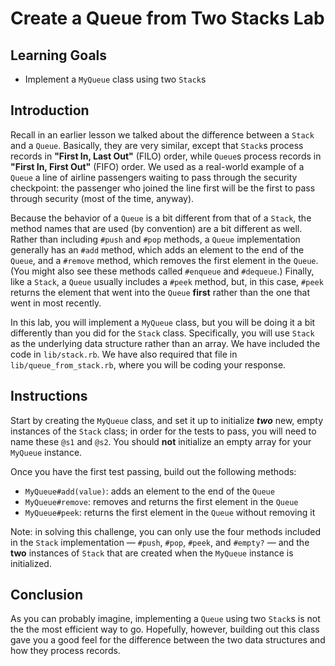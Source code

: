 # Create a Queue from Two Stacks Lab

## Learning Goals

- Implement a `MyQueue` class using two `Stack`s

## Introduction

Recall in an earlier lesson we talked about the difference between a `Stack` and
a `Queue`. Basically, they are very similar, except that `Stack`s process
records in **"First In, Last Out"** (FILO) order, while `Queue`s process records
in **"First In, First Out"** (FIFO) order. We used as a real-world example of a
`Queue` a line of airline passengers waiting to pass through the security
checkpoint: the passenger who joined the line first will be the first to pass
through security (most of the time, anyway).

<!-- TODO: add image -->

Because the behavior of a `Queue` is a bit different from that of a `Stack`, the
method names that are used (by convention) are a bit different as well. Rather
than including `#push` and `#pop` methods, a `Queue` implementation generally
has an `#add` method, which adds an element to the end of the `Queue`, and a
`#remove` method, which removes the first element in the `Queue`. (You might
also see these methods called `#enqueue` and `#dequeue`.) Finally, like a
`Stack`, a `Queue` usually includes a `#peek` method, but, in this case, `#peek`
returns the element that went into the `Queue` **first** rather than the one
that went in most recently.

In this lab, you will implement a `MyQueue` class, but you will be doing it a
bit differently than you did for the `Stack` class. Specifically, you will use
`Stack` as the underlying data structure rather than an array. We have included
the code in `lib/stack.rb`. We have also required that file in
`lib/queue_from_stack.rb`, where you will be coding your response.

## Instructions

Start by creating the `MyQueue` class, and set it up to initialize **_two_**
new, empty instances of the `Stack` class; in order for the tests to pass, you
will need to name these `@s1` and `@s2`. You should **not** initialize an empty
array for your `MyQueue` instance.

Once you have the first test passing, build out the following methods:

- `MyQueue#add(value)`: adds an element to the end of the `Queue`
- `MyQueue#remove`: removes and returns the first element in the `Queue`
- `MyQueue#peek`: returns the first element in the `Queue` without removing it

Note: in solving this challenge, you can only use the four methods included in
the `Stack` implementation — `#push`, `#pop`, `#peek`, and `#empty?` — and the
**two** instances of `Stack` that are created when the `MyQueue` instance is
initialized.

<!-- TODO: add hint(s) to help students get started -->

## Conclusion

As you can probably imagine, implementing a `Queue` using two `Stack`s is not the
the most efficient way to go. Hopefully, however, building out this class gave
you a good feel for the difference between the two data structures and how they
process records.

